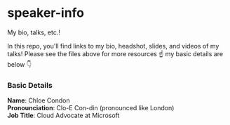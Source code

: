 # speaker-info
My bio, talks, etc.!

In this repo, you'll find links to my bio, headshot, slides, and videos of my talks!
Please see the files above for more resources ☝️ my basic details are below 👇

### Basic Details
**Name**: Chloe Condon
<br>
**Pronounciation**: Clo-E Con-din (pronounced like London)
<br>
**Job Title**: Cloud Advocate at Microsoft
